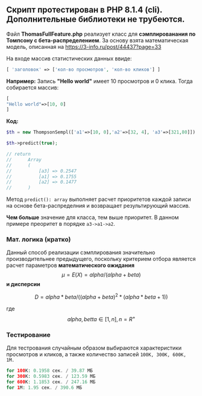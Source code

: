 ## Скрипт протестирован в PHP 8.1.4 (cli). Дополнительные библиотеки не трубеются.

Файл **ThomasFullFeature.php** реализует класс для **сэмплированания по Томпсону с бета-распределением**. За основу взята математическая модель, описанная на https://3-info.ru/post/44437?page=33

На входе массив статистических данных ввиде:

```php
[ 'заголовок' => ['кол-во просмотров', 'кол-во кликов'] ]
```

**Например:** Запись **"Hello world"** имеет 10 просмотров и 0 клика. Тогда собирается массив:

```php
[
"Hello world"=>[10, 0]
]
```

**Код:**

```php
$th = new ThompsonSempl(['a1'=>[10, 0],'a2'=>[32, 4], 'a3'=>[321,80]]);

$th->predict(true);

// return
//      Array
//      (
//          [a3] => 0.2547
//          [a1] => 0.1755
//          [a2] => 0.1477
//      )
```

Метод `predict(): array` выполняет расчет приоритетов каждой записи на основе бета-распределния и возвращает результирующий массив.

**Чем больше** значение для класса, тем выше приоритет. В данном примере преоритет в порядке `a3->a1->a2`.

### Мат. логика (кратко)

Данный способ реализации сэмплирования значительно производительнее предыдущего, поскольку критерием отбора является расчет параметров **математического ожидания**
$$μ=E(X) = alpha/(alpha+beta)$$
**и дисперсии**

$$ D = alpha*beta/((alpha+beta)^2*(alpha*beta+1))$$

где $$alpha,betta ∈ [1,n], n=R^+$$

### Тестирование

Для тестрования случайным образом выбираются характеристики просмотров и кликов, а также количество записей `100К, 300К, 600К, 1M.`

```php
for 100K: 0.1958 сек. / 39.87 МБ
for 300K: 0.5983 сек. / 123.59 МБ
for 600K: 1.1853 сек. / 247.16 МБ
for 1M: 1.95 сек. / 390.6 МБ
```
